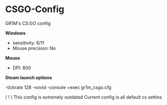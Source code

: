 # CSGO-Config
GR1M's CS:GO config

**Windows**
* sensitivity: 6/11
* Mouse precision: No

**Mouse**
* DPI: 800

**Steam launch options**

-tickrate 128 -novid -console +exec gr1m_csgo.cfg

/ ! \ This config is extremely outdated
Current config is all default cs settins